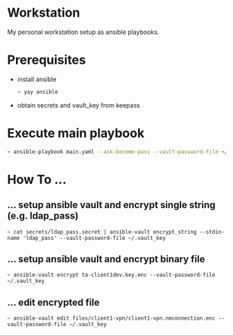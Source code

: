 # Workstation
My personal workstation setup as ansible playbooks.

# Prerequisites

- install ansible

  ```bash
  ~ yay ansible
  ```
- obtain secrets and vault_key from keepass

# Execute main playbook

```bash
~ ansible-playbook main.yaml --ask-become-pass --vault-password-file ~/.vault_key
```

# How To ...

## ... setup ansible vault and encrypt single string (e.g. ldap_pass)

```
~ cat secrets/ldap_pass.secret | ansible-vault encrypt_string --stdin-name 'ldap_pass' --vault-password-file ~/.vault_key
```

## ... setup ansible vault and encrypt binary file

```
~ ansible-vault encrypt ta-client1dev.key.enc --vault-password-file ~/.vault_key
```

## ... edit encrypted file

```
~ ansible-vault edit files/client1-vpn/client1-vpn.nmconnection.enc --vault-password-file ~/.vault_key
```
